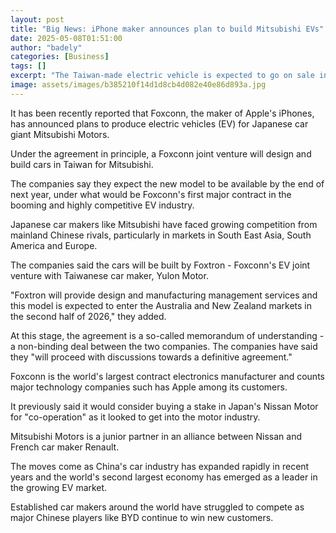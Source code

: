 ```yaml
---
layout: post
title: "Big News: iPhone maker announces plan to build Mitsubishi EVs"
date: 2025-05-08T01:51:00
author: "badely"
categories: [Business]
tags: []
excerpt: "The Taiwan-made electric vehicle is expected to go on sale in Australia and New Zealand next year."
image: assets/images/b385210f14d1d8cb4d082e40e86d893a.jpg
---
```


It has been recently reported that Foxconn, the maker of Apple's iPhones, has announced plans to produce electric vehicles (EV) for Japanese car giant Mitsubishi Motors.

Under the agreement in principle, a Foxconn joint venture will design and build cars in Taiwan for Mitsubishi.

The companies say they expect the new model to be available by the end of next year, under what would be Foxconn's first major contract in the booming and highly competitive EV industry.

Japanese car makers like Mitsubishi have faced growing competition from mainland Chinese rivals, particularly in markets in South East Asia, South America and Europe. 

The companies said the cars will be built by Foxtron - Foxconn's EV joint venture with Taiwanese car maker, Yulon Motor. 

"Foxtron will provide design and manufacturing management services and this model is expected to enter the Australia and New Zealand markets in the second half of 2026," they added.

At this stage, the agreement is a so-called memorandum of understanding - a non-binding deal between the two companies. The companies have said they "will proceed with discussions towards a definitive agreement."

Foxconn is the world's largest contract electronics manufacturer and counts major technology companies such has Apple among its customers. 

It previously said it would consider buying a stake in Japan's Nissan Motor for "co-operation" as it looked to get into the motor industry.

Mitsubishi Motors is a junior partner in an alliance between Nissan and French car maker Renault.

The moves come as China's car industry has expanded rapidly in recent years and the world's second largest economy has emerged as a leader in the growing EV market.

Established car makers around the world have struggled to compete as major Chinese players like BYD continue to win new customers. 

